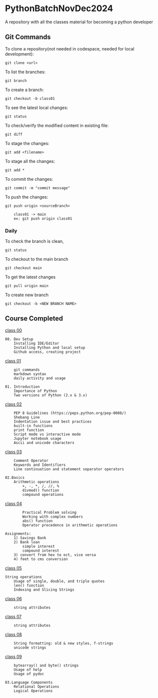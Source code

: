 # PythonBatchNovDec2024
A repository with all the classes material for becoming a python developer


## Git Commands

To clone a repository(not needed in codespace, needed for local development):

    git clone <url>

To list the branches:

    git branch

To create a branch:

    git checkout -b class01

To see the latest local changes:

    git status

To  check/verify the modified content in existing file:

    git diff 

To stage the changes:

    git add <filename>

To stage all the changes:

    git add *

To commit the changes:

    git commit -m "commit message"

To push the changes:

    git push origin <sourceBranch>

        class01 -> main
        ex: git push origin class01

### Daily

To check the branch is clean,

    git status

To checkout to the main branch

    git checkout main

To get the latest changes

    git pull origin main

To create new branch

    git checkout -b <NEW BRANCH NAME>

## Course Completed

[class 00](link)

    00. Dev Setup
        Installing IDE/Editor
        Installing Python and local setup
        Github access, creating project

[class 01](link)

        git commands
        markdown syntax
        daily activity and usage

    01. Introduction
        Importance of Python
        Two versions of Python (2.x & 3.x)

[class 02](link)

        PEP 8 Guidelines (https://peps.python.org/pep-0008/)
        Shebang Line
        Indentation issue and best practices
        built-in functions
        print function
        Script mode vs interactive mode
        Jupyter notebook usage
        Ascii and unicode characters

[class 03](link)

        Comment Operator
        Keywords and Identifiers
        Line continuation and statement separator operators

    02.Basics
        Arithmetic operations
            +, -, *, /, //, %
            divmod() function
            compound operations

[class 04](link)

            Practical Problem solving
            Working with complex numbers
            abs() function
            Operator precedence in arithmetic operations

    Assignments:
        1) Savings Bank
        2) Bank loan
            simple interest
            compound interest
        3) convert from hex to oct, vice versa
        4) feet to cms conversion

[class 05](link)

    String operations
        Usage of single, double, and triple quotes
        len() function
        Indexing and Slicing Strings

[class 06](link)

        string attributes

[class 07](link)

        string attributes

[class 08](link)

        String formatting: old & new styles, f-strings
        unicode strings

[class 09](link)

        bytearray() and byte() strings
        Usage of help
        Usage of pydoc
    
    03.Language Components
        Relational Operations
        Logical Operations
